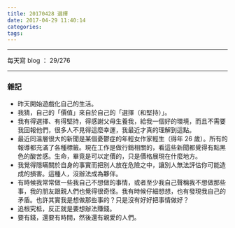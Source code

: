 ```yaml
---
title: 20170428 選擇
date: 2017-04-29 11:40:14
categories:
tags:
---
```


---

每天寫 blog ： 29/276

---

### 雜記

- 昨天開始遊戲化自己的生活。
- 我猜，自己的「價值」來自於自己的「選擇（和堅持）」。
- 我有得選擇、有得堅持，得感謝父母生養我，給我一個好的環境，而且不需要我回報他們，很多人不見得這麼幸運，我最近才真的理解到這點。
- 最近同溫層很大的新聞是某個憂鬱症的年輕女作家輕生（得年 26 歲）。所有的報導都充滿了各種標籤。現在工作是做行銷相關的，看這些新聞都覺得有點黑色的酸苦感。生命，畢竟是可以定價的，只是價格展現在什麼地方。
- 我覺得隱瞞關於自身的事實而把別人放在危險之中，讓別人無法評估你可能造成的損害。這種人，沒辦法成為夥伴。
- 有時候我常常做一些我自己不想做的事情，或者至少我自己聲稱我不想做那些事，我的朋友跟親人們也覺得很奇怪。我有時候仔細想想，也有發現我自己的矛盾。也許其實我是想做那些事的？只是沒有好好把事情做好？
- 追根究柢，反正就是要想辦法賺錢。
- 要有錢，還要有時間，然後還有親愛的人們。
